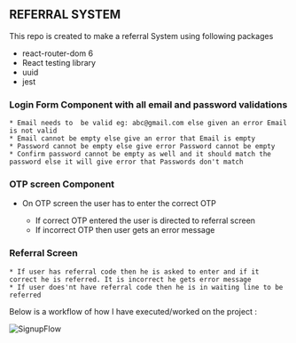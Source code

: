 REFERRAL SYSTEM
-----------------------------------

This repo is created to make a referral System using following packages 

* react-router-dom 6
* React testing library
* uuid
* jest



### Login Form Component with all email and password validations ###

    * Email needs to  be valid eg: abc@gmail.com else given an error Email is not valid
    * Email cannot be empty else give an error that Email is empty
    * Password cannot be empty else give error Password cannot be empty
    * Confirm password cannot be empty as well and it should match the password else it will give error that Passwords don't match

### OTP screen Component ###

- On OTP screen the user has to enter the correct OTP

    * If correct OTP entered the user is directed to referral screen
    * If incorrect OTP then user gets an error message

### Referral Screen ###

    * If user has referral code then he is asked to enter and if it correct he is referred. It is incorrect he gets error message
    * If user does'nt have referral code then he is in waiting line to be referred

Below is a workflow of how I have executed/worked on  the project : 

![SignupFlow](https://user-images.githubusercontent.com/34391629/125035735-cf7e6d80-e0af-11eb-9e0f-c5c7a8589dd0.png)
